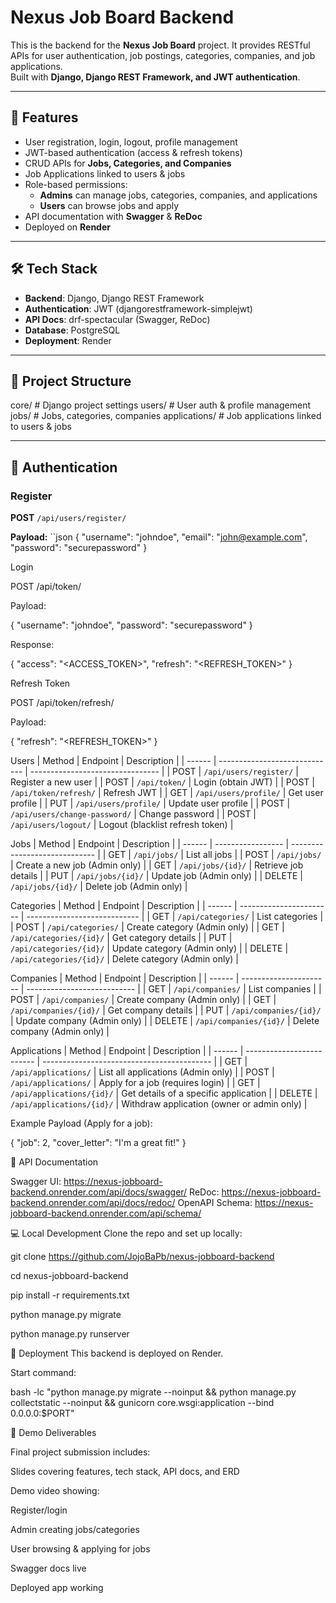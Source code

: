 # Nexus Job Board Backend

This is the backend for the **Nexus Job Board** project. It provides RESTful APIs for user authentication, job postings, categories, companies, and job applications.  
Built with **Django, Django REST Framework, and JWT authentication**.

---

## 🚀 Features

- User registration, login, logout, profile management
- JWT-based authentication (access & refresh tokens)
- CRUD APIs for **Jobs, Categories, and Companies**
- Job Applications linked to users & jobs
- Role-based permissions:
  - **Admins** can manage jobs, categories, companies, and applications
  - **Users** can browse jobs and apply
- API documentation with **Swagger** & **ReDoc**
- Deployed on **Render**

---

## 🛠 Tech Stack

- **Backend**: Django, Django REST Framework  
- **Authentication**: JWT (djangorestframework-simplejwt)  
- **API Docs**: drf-spectacular (Swagger, ReDoc)  
- **Database**: PostgreSQL  
- **Deployment**: Render  

---

## 📂 Project Structure

core/ # Django project settings
users/ # User auth & profile management
jobs/ # Jobs, categories, companies
applications/ # Job applications linked to users & jobs

---

## 🔐 Authentication

### Register  
**POST** `/api/users/register/`

**Payload:**
``json
{
  "username": "johndoe",
  "email": "john@example.com",
  "password": "securepassword"
}

Login

POST /api/token/

Payload:

{
  "username": "johndoe",
  "password": "securepassword"
}

Response:

{
  "access": "<ACCESS_TOKEN>",
  "refresh": "<REFRESH_TOKEN>"
}

Refresh Token

POST /api/token/refresh/

Payload:

{
  "refresh": "<REFRESH_TOKEN>"
}

Users
| Method | Endpoint                      | Description                      |
| ------ | ----------------------------- | -------------------------------- |
| POST   | `/api/users/register/`        | Register a new user              |
| POST   | `/api/token/`                 | Login (obtain JWT)               |
| POST   | `/api/token/refresh/`         | Refresh JWT                      |
| GET    | `/api/users/profile/`         | Get user profile                 |
| PUT    | `/api/users/profile/`         | Update user profile              |
| POST   | `/api/users/change-password/` | Change password                  |
| POST   | `/api/users/logout/`          | Logout (blacklist refresh token) |

Jobs
| Method | Endpoint          | Description                   |
| ------ | ----------------- | ----------------------------- |
| GET    | `/api/jobs/`      | List all jobs                 |
| POST   | `/api/jobs/`      | Create a new job (Admin only) |
| GET    | `/api/jobs/{id}/` | Retrieve job details          |
| PUT    | `/api/jobs/{id}/` | Update job (Admin only)       |
| DELETE | `/api/jobs/{id}/` | Delete job (Admin only)       |

Categories
| Method | Endpoint                | Description                  |
| ------ | ----------------------- | ---------------------------- |
| GET    | `/api/categories/`      | List categories              |
| POST   | `/api/categories/`      | Create category (Admin only) |
| GET    | `/api/categories/{id}/` | Get category details         |
| PUT    | `/api/categories/{id}/` | Update category (Admin only) |
| DELETE | `/api/categories/{id}/` | Delete category (Admin only) |

Companies
| Method | Endpoint               | Description                 |
| ------ | ---------------------- | --------------------------- |
| GET    | `/api/companies/`      | List companies              |
| POST   | `/api/companies/`      | Create company (Admin only) |
| GET    | `/api/companies/{id}/` | Get company details         |
| PUT    | `/api/companies/{id}/` | Update company (Admin only) |
| DELETE | `/api/companies/{id}/` | Delete company (Admin only) |

Applications
| Method | Endpoint                  | Description                                |
| ------ | ------------------------- | ------------------------------------------ |
| GET    | `/api/applications/`      | List all applications (Admin only)         |
| POST   | `/api/applications/`      | Apply for a job (requires login)           |
| GET    | `/api/applications/{id}/` | Get details of a specific application      |
| DELETE | `/api/applications/{id}/` | Withdraw application (owner or admin only) |

Example Payload (Apply for a job):

{
  "job": 2,
  "cover_letter": "I'm a great fit!"
}

📖 API Documentation

Swagger UI: https://nexus-jobboard-backend.onrender.com/api/docs/swagger/
ReDoc: https://nexus-jobboard-backend.onrender.com/api/docs/redoc/
OpenAPI Schema: https://nexus-jobboard-backend.onrender.com/api/schema/

💻 Local Development
Clone the repo and set up locally:

git clone https://github.com/JojoBaPb/nexus-jobboard-backend

cd nexus-jobboard-backend

pip install -r requirements.txt

python manage.py migrate

python manage.py runserver

🚀 Deployment
This backend is deployed on Render.

Start command:

bash -lc "python manage.py migrate --noinput && python manage.py collectstatic --noinput && gunicorn core.wsgi:application --bind 0.0.0.0:$PORT"

🎥 Demo Deliverables

Final project submission includes:

Slides covering features, tech stack, API docs, and ERD

Demo video showing:

Register/login

Admin creating jobs/categories

User browsing & applying for jobs

Swagger docs live

Deployed app working
